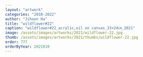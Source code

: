 ```yaml
---
layout: "artwork"
categories: "2018-2022"
author: "Jihoon Ha"
title: "wildflower#22"
caption: "wildflower#22_acrylic,oil on canvas_33×24㎝_2021"
image: /assets/images/artworks/2021/wildflower-22.jpg
thumb: /assets/images/artworks/2021/thumbs/wildflower-22.jpg
order: 777
orderByYear: 2021010
---
```

